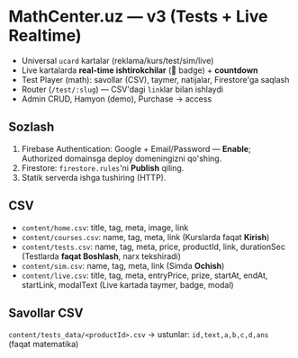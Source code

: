 # MathCenter.uz — v3 (Tests + Live Realtime)

- Universal `ucard` kartalar (reklama/kurs/test/sim/live)
- Live kartalarda **real-time ishtirokchilar** (👥 badge) + **countdown**
- Test Player (math): savollar (CSV), taymer, natijalar, Firestore'ga saqlash
- Router (`/test/:slug`) — CSV'dagi `link`lar bilan ishlaydi
- Admin CRUD, Hamyon (demo), Purchase → access

## Sozlash
1) Firebase Authentication: Google + Email/Password — **Enable**; Authorized domainsga deploy domeningizni qo'shing.
2) Firestore: `firestore.rules`'ni **Publish** qiling.
3) Statik serverda ishga tushiring (HTTP).

## CSV
- `content/home.csv`: title, tag, meta, image, link
- `content/courses.csv`: name, tag, meta, link (Kurslarda faqat **Kirish**)
- `content/tests.csv`: name, tag, meta, price, productId, link, durationSec (Testlarda **faqat Boshlash**, narx tekshiradi)
- `content/sim.csv`: name, tag, meta, link (Simda **Ochish**)
- `content/live.csv`: title, tag, meta, entryPrice, prize, startAt, endAt, startLink, modalText (Live kartada taymer, badge, modal)

## Savollar CSV
`content/tests_data/<productId>.csv` → ustunlar: `id,text,a,b,c,d,ans` (faqat matematika)
